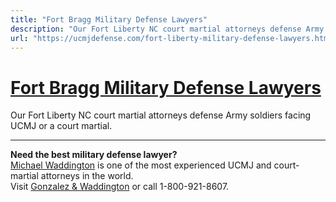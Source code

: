 ```yaml
---
title: "Fort Bragg Military Defense Lawyers"
description: "Our Fort Liberty NC court martial attorneys defense Army soldiers facing UCMJ or a court martial."
url: "https://ucmjdefense.com/fort-liberty-military-defense-lawyers.html"
---
```


# [Fort Bragg Military Defense Lawyers](https://ucmjdefense.com/fort-liberty-military-defense-lawyers.html)

Our Fort Liberty NC court martial attorneys defense Army soldiers facing UCMJ or a court martial.

---

**Need the best military defense lawyer?**  
[Michael Waddington](https://ucmjdefense.com/attorneys/michael-stewart-waddington-partner.html) is one of the most experienced UCMJ and court-martial attorneys in the world.  
Visit [Gonzalez & Waddington](https://ucmjdefense.com) or call 1-800-921-8607.
